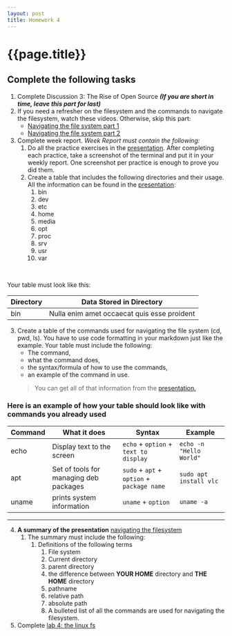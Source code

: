 ```yaml
---
layout: post
title: Homework 4
---
```


# {{page.title}}

## Complete the following tasks
1. Complete Discussion 3: The Rise of Open Source ***(If you are short in time, leave this part for last)***
2. If you need a refresher on the filesystem and the commands to navigate the filesystem, watch these videos. Otherwise, skip this part:
   * [Navigating the file system part 1](https://youtu.be/RNopWAAoVbM)
   * [Navigating the file system part 2](https://youtu.be/RxVX64H5D_k)
3. Complete week report. *Week Report must contain the following:*
   1. Do all the practice exercises in the [presentation](https://bit.ly/3alPqPm). After completing each practice, take a screenshot of the terminal and put it in your weekly report. One screenshot per practice is enough to prove you did them.
   2. Create a table that includes the following directories and their usage. All the information can be found in the [presentation](https://bit.ly/3alPqPm):
      1. bin
      2. dev
      3. etc
      4. home
      5.  media
      6.  opt
      7.  proc
      8.  srv
      9.  usr
      10. var
<br>

Your table must look like this:

| Directory | Data Stored in Directory                    |
| --------- | ------------------------------------------- |
| bin       | Nulla enim amet occaecat quis esse proident |


   3. Create a table of the commands used for navigating the file system (cd, pwd, ls). You have to use code formatting in your markdown just like the example. Your table must include the following:
      * The command, 
      * what the command does, 
      * the syntax/formula of how to use the commands, 
      * an example of the command in  use.
      > You can get all of that information from the [presentation.](https://rapurl.live/9b5)

### Here is an example of how your table should look like with commands you already used

| Command | What it does                           | Syntax                                     | Example                 |
| ------- | -------------------------------------- | ------------------------------------------ | ----------------------- |
| echo    | Display text to the screen             | `echo` + `option` + `text to display`      | `echo -n "Hello World"` |
| apt     | Set of tools for managing deb packages | `sudo` + `apt` + `option` + `package name` | `sudo apt install vlc`  |
| uname   | prints system information              | `uname` + `option`                         | `uname -a`              |

<hr>

   4. **A summary of the presentation** [navigating the filesystem](https://docs.google.com/presentation/d/e/2PACX-1vSBCZX4zbvAKaBbEt7cBk68w04g-iZdJ0gCpH_7YE1IIr7EswY9bDbk0oT8z3iial96gTi8GuYArSFe/pub?start=false&amp;loop=false&amp;delayms=3000&slide=id.g35f391192_00)
         1. The summary must include the following:
            1. Definitions of the following terms
               1. File system
               2. Current directory
               3. parent directory
               4. the difference between <b style="text-transform:uppercase;">your home</b> directory and <b style="text-transform:uppercase;">the home</b> directory
               5. pathname
               6. relative path
               7. absolute path
               8. A bulleted list of all the commands are used for navigating the filesystem.
4. Complete [lab 4: the linux fs](https://cis106.com/labs/lab4/)

   